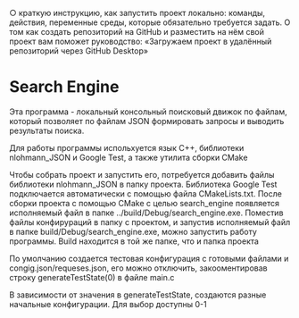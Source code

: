○ краткую инструкцию, как запустить проект локально: команды,
действия, переменные среды, которые обязательно требуется
задать.
О том как создать репозиторий на GitHub и разместить на нём свой проект вам
поможет руководство:
«Загружаем проект в удалённый репозиторий через GitHub Desktop»


# Search Engine
Эта программа - локальный консольный поисковый движок по файлам, который позволяет по файлам JSON формировать запросы и выводить результаты поиска.

Для работы программы испольхуется язык С++, библиотеки nlohmann_JSON и Google Test, а также утилита сборки CMake

Чтобы собрать проект и запустить его, потребуется добавить файлы библиотеки nlohmann_JSON в папку проекта. Библиотека Google Test подключается автоматически с помощью файла CMakeLists.txt. После сборки проекта с помощью CMake с целью search_engine появляется исполняемый файл в папке ../build/Debug/search_engine.exe. Поместив файлы конфирураций в папку с проектом, и запустив исполняемый файл в папке build/Debug/search_engine.exe, можно запустить работу программы. Build находится в той же папке, что и папка проекта

По умолчанию создается тестовая конфигурация с готовыми файлами и congig.json/requeses.json, его можно отключить, закооментировав строку generateTestState(0) в файле main.c

В зависимости от значения в generateTestState, создаются разные начальные конфигурации. Для выбор доступны 0-1

